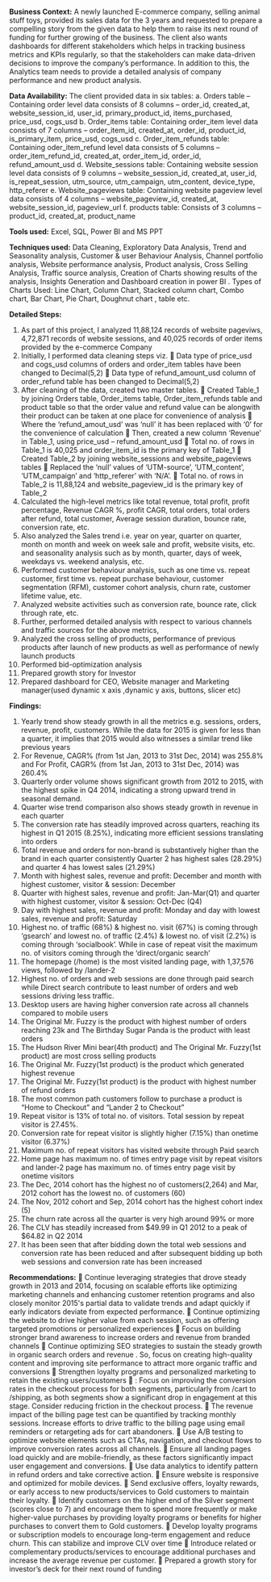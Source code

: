 **Business Context:** A newly launched E-commerce company, selling animal stuff toys, provided its sales data for the 3 years and requested to prepare a compelling story from the given data to help them to raise its next round of funding for further growing of the business. The client also wants dashboards for different stakeholders which helps in tracking business metrics and KPIs regularly, so that the stakeholders can make data-driven decisions to improve the company’s performance. In addition to this, the Analytics team needs to provide a detailed analysis of company performance and new product analysis.

**Data Availability:** The client provided data in six tables:
a.	Orders table – Containing order level data consists of 8 columns – order_id, created_at, website_session_id, user_id, primary_product_id, items_purchased, price_usd, cogs_usd
b.	Order_items table: Containing order_item level data consists of 7 columns – order_item_id, created_at, order_id, product_id, is_primary_item, price_usd, cogs_usd
c.	Order_item_refunds table: Containing oder_item_refund level data consists of 5 columns – order_item_refund_id, created_at, order_item_id, order_id, refund_amount_usd
d.	Website_sessions  table: Containing website session level data consists of 9 columns – website_session_id, created_at, user_id, is_repeat_session, utm_source, utm_campaign, utm_content, device_type, http_referer
e.	Website_pageviews table: Containing website pageview level data consists of 4 columns – website_pageview_id, created_at, website_session_id, pageview_url
f.	products table: Consists of 3 columns – product_id, created_at, product_name

**Tools used:** Excel, SQL, Power BI and MS PPT

**Techniques used:** Data Cleaning, Exploratory Data Analysis, Trend and Seasonality analysis, Customer &  user Behaviour Analysis, Channel portfolio analysis, Website performance analysis, Product analysis, Cross Selling Analysis, Traffic source analysis, Creation of Charts showing results of the analysis, Insights Generation and Dashboard creation in power BI .
Types of Charts Used: Line Chart, Column Chart, Stacked column chart, Combo chart, Bar Chart, Pie Chart, Doughnut chart , table etc.

**Detailed Steps:**
1.	As part of this project, I analyzed 11,88,124 records of website pageviws, 4,72,871 records of website sessions, and 40,025 records of order items provided by the e-commerce Company 
2.	Initially, I performed data cleaning steps viz.
	Data type of price_usd and cogs_usd columns of orders and order_item tables have been changed to Decimal(5,2)
	Data type of refund_amount_usd column of order_refund table has been changed to Decimal(5,2)
3.	After cleaning of the data, created two master tables.
	Created Table_1 by joining Orders table, Order_items table, Order_item_refunds table and product table so that the order value and refund value can be alongwith their product can be taken at one place for convenience of analysis
	Where the ‘refund_amout_usd’ was ‘null’ it has been replaced with ‘0’ for the convenience of calculation
	Then, created a new column ‘Revenue’ in Table_1, using price_usd – refund_amount_usd
	Total no. of rows in Table_1 is 40,025 and order_item_id is the primary key of Table_1
	Created Table_2 by joining website_sessions and website_pageviews tables
	Replaced the ‘null’ values of ‘UTM-source’, ‘UTM_content’, ‘UTM_campaign’ and ‘http_referer’ with ‘N/A’.
	Total no. of rows in Table_2 is 11,88,124 and website_pageview_id is the primary key of Table_2
4.	Calculated the high-level metrics like total revenue, total profit, profit percentage, Revenue CAGR %, profit CAGR, total orders, total orders after refund, total customer, Average session duration, bounce rate, conversion rate, etc.
5.	Also analyzed the Sales trend i.e. year on year, quarter on quarter, month on month and week on week sale and profit, website visits, etc. and seasonality analysis such as by month, quarter, days of week, weekdays vs. weekend analysis, etc.
6.	Performed customer behaviour analysis, such as one time vs. repeat customer, first time vs. repeat purchase behaviour, customer segmentation (RFM), customer cohort analysis, churn rate, customer lifetime value, etc.
7.	Analyzed website activities such as conversion rate, bounce rate, click through rate, etc.
8.	Further, performed detailed analysis with respect to various channels and traffic sources for the above metrics, 
9.	Analyzed the cross selling of products, performance of previous products after launch of new products as well as performance of newly launch products
10.	Performed bid-optimization analysis
11.	Prepared growth story for Investor 
12.	Prepared dashboard for CEO, Website manager and Marketing manager(used dynamic x axis ,dynamic y axis, buttons, slicer etc)


**Findings:**
1.	Yearly trend show steady growth in all the metrics e.g. sessions, orders, revenue, profit, customers. While the data for 2015 is given for less than a quarter, it implies that 2015 would also witnesses a similar trend like previous years
2.	For Revenue, CAGR% (from 1st Jan, 2013 to 31st Dec, 2014) was 255.8% and For Profit,  CAGR% (from 1st Jan, 2013 to 31st Dec, 2014) was 260.4% 
3.	Quarterly order volume shows significant growth from 2012 to 2015, with the highest spike in Q4 2014, indicating a strong upward trend in seasonal demand.
4.	Quarter wise trend comparison also shows steady growth in revenue in each quarter
5.	The conversion rate has steadily improved across quarters, reaching its highest in Q1 2015 (8.25%), indicating more efficient sessions translating into orders 
6.	Total revenue and orders for non-brand is substantively higher than the brand in each quarter consistently Quarter 2 has highest sales (28.29%) and quarter 4 has lowest sales (21.29%)
7.	Month with highest sales, revenue and profit: December and month with highest customer, visitor & session: December 
8.	Quarter with highest sales, revenue and profit: Jan-Mar(Q1) and quarter with highest customer, visitor & session: Oct-Dec (Q4) 
9.	Day with highest sales, revenue and profit: Monday and day with lowest sales, revenue and profit: Saturday
10.	Highest no. of traffic (68%) & highest no. visit (67%) is coming through ‘gsearch’ and lowest no. of traffic (2.4%) & lowest no. of visit (2.2%) is coming through ‘socialbook’. While in case of repeat visit the maximum no. of visitors coming through the ‘direct/organic search’
11.	 The homepage (/home) is the most visited landing page, with 1,37,576 views, followed by /lander-2 
12.	Highest no. of  orders and web sessions are done through paid search while Direct search contribute to least number of orders and web sessions  driving less traffic.
13.	Desktop users are having higher conversion rate across all channels compared to mobile users
14.	The Original Mr. Fuzzy is the product with highest number of orders reaching 23k and The Birthday Sugar Panda is the product with least orders
15.	The Hudson River Mini bear(4th product) and The Original Mr. Fuzzy(1st product) are most cross selling products
16.	The Original Mr. Fuzzy(1st product) is the product which generated highest revenue 
17.	The Original Mr. Fuzzy(1st product)  is the product with highest number of refund orders
18.	The most common path customers follow to purchase a product is “Home to Checkout” and “Lander 2 to Checkout”
19.	Repeat visitor is 13% of total no. of visitors. Total session by repeat visitor is 27.45%.
20.	Conversion rate for repeat visitor is slightly higher (7.15%) than onetime visitor (6.37%) 
21.	Maximum no. of repeat visitors has visited website through Paid search
22.	Home page has maximum no. of times entry page visit by repeat visitors and lander-2 page has maximum no. of times entry page visit by onetime visitors 
23.	The Dec, 2014 cohort has the highest no of customers(2,264) and Mar, 2012 cohort has the lowest no. of customers (60)
24.	The Nov, 2012 cohort and Sep, 2014 cohort has the highest cohort index (5)
25.	The churn rate across all the quarter is very high around 99% or more
26.	The CLV has steadily increased from $49.99 in Q1 2012 to a peak of $64.82 in Q2 2014
27.	It has been seen that after bidding down the total web sessions and conversion rate has been reduced and after subsequent bidding up both web sessions and conversion rate has been increased

**Recommendations:**
	Continue leveraging strategies that drove steady growth in 2013 and 2014, focusing on scalable efforts like optimizing marketing channels and enhancing customer retention programs and also closely monitor 2015's partial data to validate trends and adapt quickly if early indicators deviate from expected performance.
	Continue optimizing the website to drive higher value from each session, such as offering targeted promotions or personalized experiences
	Focus on building stronger brand awareness to increase orders and revenue from branded channels
	Continue optimizing SEO strategies to sustain the steady growth in organic search orders and revenue . So, focus on creating high-quality content and improving site performance to attract more organic traffic and conversions
	Strengthen loyalty programs and personalized marketing to retain the existing users/customers
	: Focus on improving the conversion rates in the checkout process for both segments, particularly from /cart to /shipping, as both segments show a significant drop in engagement at this stage. Consider reducing friction in the checkout process.
	The revenue impact of the billing page test can be quantified by tracking monthly sessions. Increase efforts to drive traffic to the billing page using email reminders or retargeting ads for cart abandoners.
	Use A/B testing to optimize website elements such as CTAs, navigation, and checkout flows to improve conversion rates across all channels.
	Ensure all landing pages load quickly and are mobile-friendly, as these factors significantly impact user engagement and conversions.
	Use data analytics to identify pattern in refund orders and take corrective action.
	Ensure website is responsive and optimized for mobile devices.
	Send exclusive offers, loyalty rewards, or early access to new products/services to Gold customers to maintain their loyalty.
	Identify customers on the higher end of the Silver segment (scores close to 7) and encourage them to spend more frequently or make higher-value purchases by providing loyalty programs or benefits for higher purchases to convert them to Gold customers.
	Develop loyalty programs or subscription models to encourage long-term engagement and reduce churn. This can stabilize and improve CLV over time
	Introduce related or complementary products/services to encourage additional purchases and increase the average revenue per customer.
	Prepared a growth story for investor’s deck for their next round of funding


